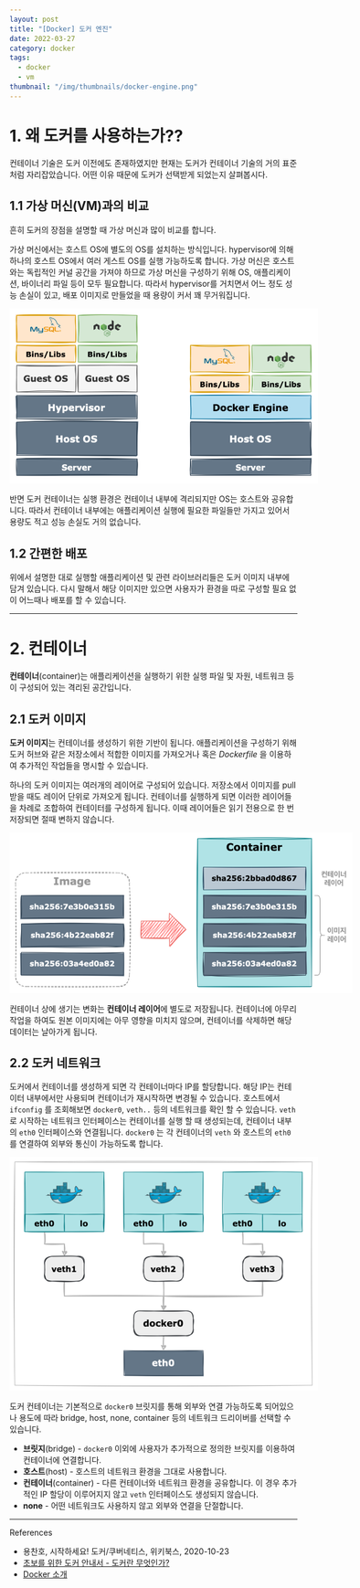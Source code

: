 ```yaml
---
layout: post
title: "[Docker] 도커 엔진"
date: 2022-03-27
category: docker
tags:
  - docker
  - vm
thumbnail: "/img/thumbnails/docker-engine.png"
---
```


# 1. 왜 도커를 사용하는가??

컨테이너 기술은 도커 이전에도 존재하였지만 현재는 도커가 컨테이너 기술의 거의 표준처럼 자리잡았습니다.
어떤 이유 때문에 도커가 선택받게 되었는지 살펴봅시다.

## 1.1 가상 머신(VM)과의 비교

흔히 도커의 장점을 설명할 때 가상 머신과 많이 비교를 합니다.

가상 머신에서는 호스트 OS에 별도의 OS를 설치하는 방식입니다.
hypervisor에 의해 하나의 호스트 OS에서 여러 게스트 OS를 실행 가능하도록 합니다.
가상 머신은 호스트와는 독립적인 커널 공간을 가져야 하므로 가상 머신을 구성하기 위해 OS, 애플리케이션, 바이너리 파일 등이 모두 필요합니다.
따라서 hypervisor를 거치면서 어느 정도 성능 손실이 있고, 배포 이미지로 만들었을 때 용량이 커서 꽤 무거워집니다.

<img src="/img/posts/docker-engine-vm.png" style="max-width:540px"/>

반면 도커 컨테이너는 실행 환경은 컨테이너 내부에 격리되지만 OS는 호스트와 공유합니다.
따라서 컨테이너 내부에는 애플리케이션 실행에 필요한 파일들만 가지고 있어서 용량도 적고 성능 손실도 거의 없습니다.

## 1.2 간편한 배포

위에서 설명한 대로 실행할 애플리케이션 및 관련 라이브러리들은 도커 이미지 내부에 담겨 있습니다.
다시 말해서 해당 이미지만 있으면 사용자가 환경을 따로 구성할 필요 없이 어느때나 배포를 할 수 있습니다.

---

# 2. 컨테이너

**컨테이너**(container)는 애플리케이션을 실행하기 위한 실행 파일 및 자원, 네트워크 등이 구성되어 있는 격리된 공간입니다.

## 2.1 도커 이미지

**도커 이미지**는 컨테이너를 생성하기 위한 기반이 됩니다.
애플리케이션을 구성하기 위해 도커 허브와 같은 저장소에서 적합한 이미지를 가져오거나 혹은 _Dockerfile_ 을 이용하여 추가적인 작업들을 명시할 수 있습니다.

하나의 도커 이미지는 여러개의 레이어로 구성되어 있습니다.
저장소에서 이미지를 pull 받을 때도 레이어 단위로 가져오게 됩니다.
컨테이너를 실행하게 되면 이러한 레이어들을 차례로 조합하여 컨테이터를 구성하게 됩니다.
이때 레이어들은 읽기 전용으로 한 번 저장되면 절때 변하지 않습니다. 

<img src="/img/posts/docker-engine-layer.png" style="max-width:600px"/>

컨테이너 상에 생기는 변화는 **컨테이너 레이어**에 별도로 저장됩니다.
컨테이너에 아무리 작업을 하여도 원본 이미지에는 아무 영향을 미치지 않으며, 컨테이너를 삭제하면 해당 데이터는 날아가게 됩니다.

## 2.2 도커 네트워크

도커에서 컨테이너를 생성하게 되면 각 컨테이너마다 IP를 할당합니다.
해당 IP는 컨테이터 내부에서만 사용되며 컨테이너가 재시작하면 변경될 수 있습니다.
호스트에서 `ifconfig` 를 조회해보면 `docker0`, `veth..` 등의 네트워크를 확인 할 수 있습니다.
`veth` 로 시작하는 네트워크 인터페이스는 컨테이너를 실행 할 때 생성되는데, 컨테이너 내부의 `eth0` 인터페이스와 연결됩니다.
`docker0` 는 각 컨테이너의 `veth` 와 호스트의 `eth0` 를 연결하여 외부와 통신이 가능하도록 합니다.

<img src="/img/posts/docker-engine-network.png" style="max-width:540px"/>

도커 컨테이너는 기본적으로 `docker0` 브릿지를 통해 외부와 연결 가능하도록 되어있으나 용도에 따라 bridge, host, none, container 등의 네트워크 드리이버를 선택할 수 있습니다.

- **브릿지**(bridge) - `docker0` 이외에 사용자가 추가적으로 정의한 브릿지를 이용하여 컨테이너에 연결합니다.
- **호스트**(host) - 호스트의 네트워크 환경을 그대로 사용합니다.
- **컨테이너**(container) - 다른 컨테이너와 네트워크 환경을 공유합니다.
  이 경우 추가적인 IP 할당이 이루어지지 않고 `veth` 인터페이스도 생성되지 않습니다.
- **none** - 어떤 네트워크도 사용하지 않고 외부와 연결을 단절합니다.

---

References

- 용찬호, 시작하세요! 도커/쿠버네티스, 위키북스, 2020-10-23
- [초보를 위한 도커 안내서 - 도커란 무엇인가?](https://subicura.com/2017/01/19/docker-guide-for-beginners-1.html)
- [Docker 소개](https://bcho.tistory.com/805)
